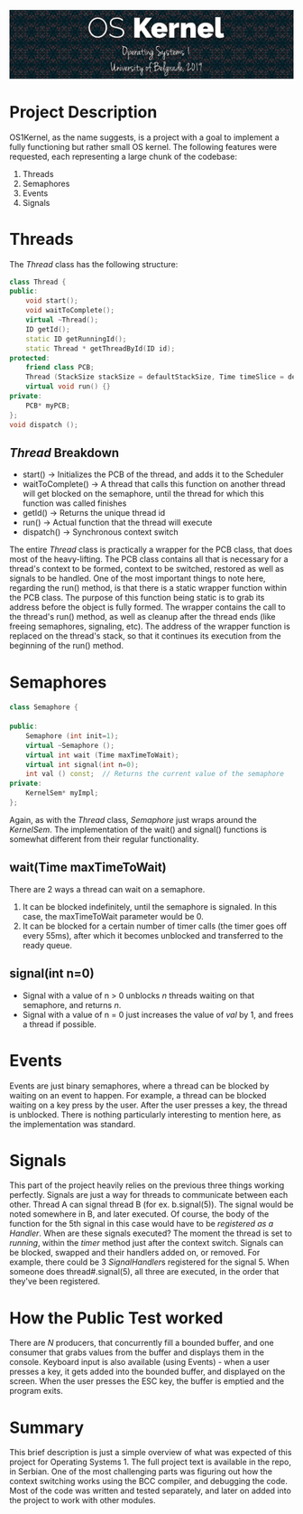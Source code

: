 ![Banner](./imgs/banner.jpg)

# Project Description
OS1Kernel, as the name suggests, is a project with a goal to implement a fully functioning but rather small OS kernel. The following features were requested, each representing a large chunk of the codebase:
1. Threads
2. Semaphores
3. Events
4. Signals

# Threads
The *Thread* class has the following structure:
```c++
class Thread {
public:
    void start(); 
    void waitToComplete();  
    virtual ~Thread();
    ID getId();
    static ID getRunningId();
    static Thread * getThreadById(ID id);
protected:
    friend class PCB;
    Thread (StackSize stackSize = defaultStackSize, Time timeSlice = defaultTimeSlice);
    virtual void run() {}
private:
    PCB* myPCB;
};
void dispatch ();
```
## *Thread* Breakdown
* start() -> Initializes the PCB of the thread, and adds it to the Scheduler
* waitToComplete() -> A thread that calls this function on another thread will get blocked on the semaphore, until the thread for which this function was called finishes
* getId() -> Returns the unique thread id
* run() -> Actual function that the thread will execute
* dispatch() -> Synchronous context switch

The entire *Thread* class is practically a wrapper for the PCB class, that does most of the heavy-lifting. The PCB class contains all that is necessary for a thread's context to be formed, context to be switched, restored as well as signals to be handled.
One of the most important things to note here, regarding the run() method, is that there is a static wrapper function within the PCB class. The purpose of this function being static is to grab its address before the object is fully formed. The wrapper contains the call to the thread's run() method, as well as cleanup after the thread ends (like freeing semaphores, signaling, etc). The address of the wrapper function is replaced on the thread's stack, so that it continues its execution from the beginning of the run() method.

# Semaphores
```c++
class Semaphore {

public:
    Semaphore (int init=1);
    virtual ~Semaphore ();
    virtual int wait (Time maxTimeToWait);
    virtual int signal(int n=0);
    int val () const;  // Returns the current value of the semaphore
private:
    KernelSem* myImpl;
};
```
Again, as with the *Thread* class, *Semaphore* just wraps around the *KernelSem*. The implementation of the wait() and signal() functions is somewhat different from their regular functionality. 
## wait(Time maxTimeToWait)
There are 2 ways a thread can wait on a semaphore. 
1. It can be blocked indefinitely, until the semaphore is signaled. In this case, the maxTimeToWait parameter would be 0.
2. It can be blocked for a certain number of timer calls (the timer goes off every 55ms), after which it becomes unblocked and transferred to the ready queue.
## signal(int n=0)
* Signal with a value of n > 0 unblocks *n* threads waiting on that semaphore, and returns *n*.
* Signal with a value of n = 0 just increases the value of *val* by 1, and frees a thread if possible.

# Events
Events are just binary semaphores, where a thread can be blocked by waiting on an event to happen. For example, a thread can be blocked waiting on a key press by the user. After the user presses a key, the thread is unblocked.
There is nothing particularly interesting to mention here, as the implementation was standard.

# Signals
This part of the project heavily relies on the previous three things working perfectly. Signals are just a way for threads to communicate between each other. Thread A can signal thread B (for ex. b.signal(5)). The signal would be noted somewhere in B, and later executed. Of course, the body of the function for the 5th signal in this case would have to be *registered as a Handler*. When are these signals executed? The moment the thread is set to *running*, within the *timer* method just after the context switch. Signals can be blocked, swapped and their handlers added on, or removed.
For example, there could be 3 *SignalHandler*s registered for the signal 5. When someone does thread#.signal(5), all three are executed, in the order that they've been registered.

# How the Public Test worked
There are *N* producers, that concurrently fill a bounded buffer, and one consumer that grabs values from the buffer and displays them in the console. Keyboard input is also available (using Events) - when a user presses a key, it gets added into the bounded buffer, and displayed on the screen. When the user presses the ESC key, the buffer is emptied and the program exits.

# Summary
This brief description is just a simple overview of what was expected of this project for Operating Systems 1. The full project text is available in the repo, in Serbian. One of the most challenging parts was figuring out how the context switching works using the BCC compiler, and debugging the code. Most of the code was written and tested separately, and later on added into the project to work with other modules.